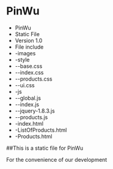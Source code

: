 PinWu
=====

* PinWu
* Static File
* Version 1.0
* File include
* -images
* -style
*   --base.css
*   --index.css
*   --products.css
*   --ui.css
* -js
*   --global.js
*   --index.js
*   --jquery-1.8.3.js
*   --products.js
* -index.html
* -ListOfProducts.html
* -Products.html


##This is a static file for PinWu

  For the convenience of our development

